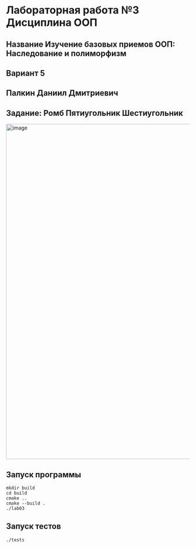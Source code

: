 # Лабораторная работа №3 Дисциплина ООП

## Название Изучение базовых приемов ООП: Наследование и полиморфизм

## Вариант 5

## Палкин Даниил Дмитриевич

## Задание:  Ромб Пятиугольник Шестиугольник
<img width="1130" height="916" alt="image" src="https://github.com/user-attachments/assets/f0edee89-b565-45a7-b7e7-f1085ef9be5d" />

## Запуск программы

```
mkdir build
cd build
cmake ..
cmake --build .
./lab03
```

## Запуск тестов
```
./tests
```
